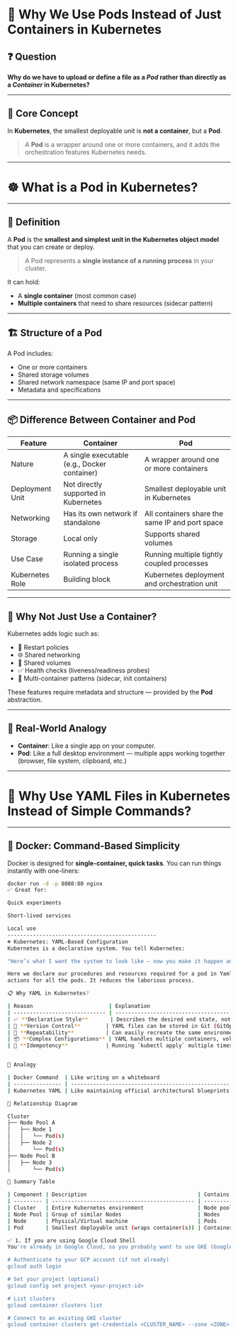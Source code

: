 # 🐳 Why We Use Pods Instead of Just Containers in Kubernetes

## ❓ Question
**Why do we have to upload or define a file as a _Pod_ rather than directly as a _Container_ in Kubernetes?**

---

## 🔑 Core Concept

In **Kubernetes**, the smallest deployable unit is **not a container**, but a **Pod**.

> A **Pod** is a wrapper around one or more containers, and it adds the orchestration features Kubernetes needs.

---
# ☸️ What is a Pod in Kubernetes?

---

## 🧩 Definition

A **Pod** is the **smallest and simplest unit in the Kubernetes object model** that you can create or deploy.

> A Pod represents a **single instance of a running process** in your cluster.

It can hold:
- A **single container** (most common case)
- **Multiple containers** that need to share resources (sidecar pattern)

---

## 🏗️ Structure of a Pod

A Pod includes:
- One or more containers
- Shared storage volumes
- Shared network namespace (same IP and port space)
- Metadata and specifications

---
## 📦 Difference Between Container and Pod

| Feature             | **Container**                                     | **Pod**                                                             |
|---------------------|--------------------------------------------------|---------------------------------------------------------------------|
| Nature              | A single executable (e.g., Docker container)      | A wrapper around one or more containers                            |
| Deployment Unit     | Not directly supported in Kubernetes              | Smallest deployable unit in Kubernetes                             |
| Networking          | Has its own network if standalone                 | All containers share the same IP and port space                    |
| Storage             | Local only                                        | Supports shared volumes                                            |
| Use Case            | Running a single isolated process                 | Running multiple tightly coupled processes                         |
| Kubernetes Role     | Building block                                    | Kubernetes deployment and orchestration unit                       |

---

## 🧠 Why Not Just Use a Container?

Kubernetes adds logic such as:

- 🔁 Restart policies
- 🌐 Shared networking
- 📂 Shared volumes
- ✅ Health checks (liveness/readiness probes)
- 🧱 Multi-container patterns (sidecar, init containers)

These features require metadata and structure — provided by the **Pod** abstraction.

---

## 🧱 Real-World Analogy

- **Container**: Like a single app on your computer.
- **Pod**: Like a full desktop environment — multiple apps working together (browser, file system, clipboard, etc.)

---

# 📄 Why Use YAML Files in Kubernetes Instead of Simple Commands?

---

## 🐳 Docker: Command-Based Simplicity

Docker is designed for **single-container, quick tasks**. You can run things instantly with one-liners:

```bash
docker run -d -p 8080:80 nginx
✅ Great for:

Quick experiments

Short-lived services

Local use
-----------------------------------------------
☸️ Kubernetes: YAML-Based Configuration
Kubernetes is a declarative system. You tell Kubernetes:

"Here’s what I want the system to look like — now you make it happen and maintain it."

Here we declare our procedures and resources required for a pod in Yaml file so that kubernetes would take all the
actions for all the pods. It reduces the laborious process.

📋 Why YAML in Kubernetes?

| Reason                        | Explanation                                                             |
| ----------------------------- | ----------------------------------------------------------------------- |
| ✅ **Declarative Style**       | Describes the desired end state, not just one-time commands.            |
| 💾 **Version Control**        | YAML files can be stored in Git (GitOps), tracked, reviewed.            |
| 🔁 **Repeatability**          | Can easily recreate the same environment (test, staging, prod).         |
| 📦 **Complex Configurations** | YAML handles multiple containers, volumes, env vars, probes, etc.       |
| 🔧 **Idempotency**            | Running `kubectl apply` multiple times won’t cause duplicate resources. |


🧠 Analogy

| Docker Command  | Like writing on a whiteboard                       |
| --------------- | -------------------------------------------------- |
| Kubernetes YAML | Like maintaining official architectural blueprints |

🧬 Relationship Diagram

Cluster
├── Node Pool A
│   ├── Node 1
│   │   └── Pod(s)
│   ├── Node 2
│       └── Pod(s)
├── Node Pool B
│   ├── Node 3
│       └── Pod(s)

🔗 Summary Table

| Component | Description                                   | Contains          |
| --------- | --------------------------------------------- | ----------------- |
| Cluster   | Entire Kubernetes environment                 | Node pools, Nodes |
| Node Pool | Group of similar Nodes                        | Nodes             |
| Node      | Physical/Virtual machine                      | Pods              |
| Pod       | Smallest deployable unit (wraps container(s)) | Containers        |

✅ 1. If you are using Google Cloud Shell
You're already in Google Cloud, so you probably want to use GKE (Google Kubernetes Engine).

# Authenticate to your GCP account (if not already)
gcloud auth login

# Set your project (optional)
gcloud config set project <your-project-id>

# List clusters
gcloud container clusters list

# Connect to an existing GKE cluster
gcloud container clusters get-credentials <CLUSTER_NAME> --zone <ZONE>

